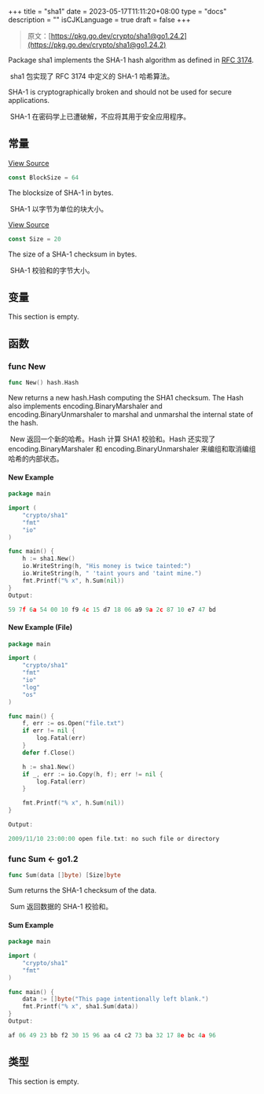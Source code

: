 +++
title = "sha1"
date = 2023-05-17T11:11:20+08:00
type = "docs"
description = ""
isCJKLanguage = true
draft = false
+++
> 原文：[https://pkg.go.dev/crypto/sha1@go1.24.2](https://pkg.go.dev/crypto/sha1@go1.24.2)

Package sha1 implements the SHA-1 hash algorithm as defined in [RFC 3174](https://rfc-editor.org/rfc/rfc3174.html).

​	sha1 包实现了 RFC 3174 中定义的 SHA-1 哈希算法。

SHA-1 is cryptographically broken and should not be used for secure applications.

​	SHA-1 在密码学上已遭破解，不应将其用于安全应用程序。

## 常量 

[View Source](https://cs.opensource.google/go/go/+/go1.20.1:src/crypto/sha1/sha1.go;l=26)

``` go
const BlockSize = 64
```

The blocksize of SHA-1 in bytes.

​	SHA-1 以字节为单位的块大小。

[View Source](https://cs.opensource.google/go/go/+/go1.20.1:src/crypto/sha1/sha1.go;l=23)

``` go
const Size = 20
```

The size of a SHA-1 checksum in bytes.

​	SHA-1 校验和的字节大小。

## 变量

This section is empty.

## 函数

### func New 

``` go
func New() hash.Hash
```

New returns a new hash.Hash computing the SHA1 checksum. The Hash also implements encoding.BinaryMarshaler and encoding.BinaryUnmarshaler to marshal and unmarshal the internal state of the hash.

​	New 返回一个新的哈希。Hash 计算 SHA1 校验和。Hash 还实现了 encoding.BinaryMarshaler 和 encoding.BinaryUnmarshaler 来编组和取消编组哈希的内部状态。

#### New Example

```go
package main

import (
	"crypto/sha1"
	"fmt"
	"io"
)

func main() {
	h := sha1.New()
	io.WriteString(h, "His money is twice tainted:")
	io.WriteString(h, " 'taint yours and 'taint mine.")
	fmt.Printf("% x", h.Sum(nil))
}
Output:

59 7f 6a 54 00 10 f9 4c 15 d7 18 06 a9 9a 2c 87 10 e7 47 bd
```



#### New Example (File)

```go
package main

import (
	"crypto/sha1"
	"fmt"
	"io"
	"log"
	"os"
)

func main() {
	f, err := os.Open("file.txt")
	if err != nil {
		log.Fatal(err)
	}
	defer f.Close()

	h := sha1.New()
	if _, err := io.Copy(h, f); err != nil {
		log.Fatal(err)
	}

	fmt.Printf("% x", h.Sum(nil))
}

Output:

2009/11/10 23:00:00 open file.txt: no such file or directory
```



### func Sum  <- go1.2

``` go
func Sum(data []byte) [Size]byte
```

Sum returns the SHA-1 checksum of the data.

​	Sum 返回数据的 SHA-1 校验和。

#### Sum  Example

```go
package main

import (
	"crypto/sha1"
	"fmt"
)

func main() {
	data := []byte("This page intentionally left blank.")
	fmt.Printf("% x", sha1.Sum(data))
}
Output:

af 06 49 23 bb f2 30 15 96 aa c4 c2 73 ba 32 17 8e bc 4a 96
```



## 类型

This section is empty.